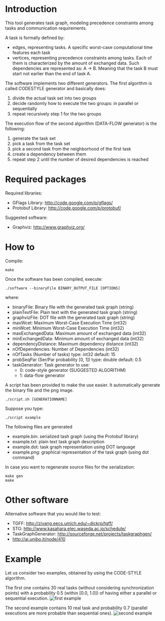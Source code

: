 Introduction
============

This tool generates task graph, modeling precedence constraints among tasks
and communication requirements.

A task is formally defined by:
- edges, representing tasks. A specific worst-case computational time
  features each task
- vertices, representing precedence constraints among tasks. Each of them is
  characterized by the amount of exchanged data.
  Such dependencies are represented as: A -> B. Meaning that the task B must
  start not earlier than the end of task A.

The software implements two different generators.
The first algorithm is called CODESTYLE generator and basically does:

1. divide the actual task set into two groups
2. decide randomly how to execute the two groups: in parallel or sequentially
3. repeat recursively step 1 for the two groups

The execution flow of the second algorithm (DATA-FLOW generator) is the
following:

1. generate the task set
2. pick a task from the task set
3. pick a second task from the neighborhood of the first task
4. create a dependency between them
5. repeat step 2 until the number of desired dependencies is reached


Required packages
=================

Required libraries:
- GFlags Library: http://code.google.com/p/gflags/
- Protobuf Library: http://code.google.com/p/protobuf/

Suggested software:
- Graphviz: http://www.graphviz.org/


How to
======

Compile:
```
make
```

Once the software has been compiled, execute:
```
./software --binaryFile BINARY_OUTPUT_FILE [OPTIONS]
```
where:
- binaryFile: Binary file with the generated task graph (string)
- plainTextFile: Plain text with the generated task graph (string)
- graphvizFile: DOT file with the generated task graph (string)
- maxWcet: Maximum Worst-Case Execution Time (int32)
- minWcet: Minimum Worst-Case Execution Time (int32)
- maxExchangedData: Maximum amount of exchanged data (int32)
- minExchangedData: Minimum amount of exchanged data (int32)
- dependencyDistance: Maximum dependency distance (int32)
- nOfDependencies: Number of Dependencies (int32)
- nOfTasks (Number of tasks) type: int32 default: 15
- probSeqPar (Ser/Par probability [0, 1]) type: double default: 0.5
- taskGenerator: Task generator to use:
  - 0: code-style generator (SUGGESTED ALGORITHM)
  - 1: data-flow generator

A script has been provided to make the use easier.
It automatically generate the binary file and the png image.
```
./script.sh [GENERATIONNAME]
```
Suppose you type:
```
./script example
```
The following files are generated
- example.bin: serialized tash graph (using the Protobuf library)
- example.txt: plain text task graph description
- example.dot: task graph representation using DOT language
- example.png: graphical representation of the task graph (using dot
command)

In case you want to regenerate source files for the serialization:
```
make gen
make
```


Other software
=============

Alternative software that you would like to test:
- TGFF: http://ziyang.eecs.umich.edu/~dickrp/tgff/
- STG: http://www.kasahara.elec.waseda.ac.jp/schedule/
- TaskGraphGenerator: http://sourceforge.net/projects/taskgraphgen/
- http://ai.unibo.it/node/410


Example
=======

Let us consider two examples, obtained by using the CODE-STYLE algorithm.

The first one contains 30 real tasks (without considering synchronization
points) with a probability 0.5 (within [0.0, 1.0]) of having either a
parallel or sequential execution.
![first example](https://raw.github.com/mbambagini/taskdep/master/example1.png)


The second example contains 10 real task and probability 0.7 (parallel
executions are more probable than sequential ones).
![second example](https://raw.github.com/mbambagini/taskdep/master/example2.png)

